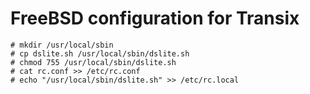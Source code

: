 # FreeBSD configuration for Transix

```
# mkdir /usr/local/sbin
# cp dslite.sh /usr/local/sbin/dslite.sh
# chmod 755 /usr/local/sbin/dslite.sh
# cat rc.conf >> /etc/rc.conf
# echo "/usr/local/sbin/dslite.sh" >> /etc/rc.local
```
